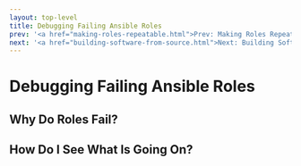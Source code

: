 ```yaml
---
layout: top-level
title: Debugging Failing Ansible Roles
prev: '<a href="making-roles-repeatable.html">Prev: Making Roles Repeatable</a>'
next: '<a href="building-software-from-source.html">Next: Building Software From Source</a>'
---
```


# Debugging Failing Ansible Roles

## Why Do Roles Fail?

## How Do I See What Is Going On?